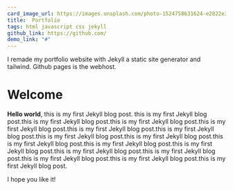 ```yaml
---
card_image_url: https://images.unsplash.com/photo-1524758631624-e2822e304c36?ixlib=rb-1.2.1&ixid=MnwxMjA3fDF8MHxwaG90by1wYWdlfHx8fGVufDB8fHx8&auto=format&fit=crop&w=2070&q=80
title:  Portfolio
tags: html javascript css jekyll
github_link: https://github.com/
demo_link: "#"
---
```


I remade my portfolio website with Jekyll a static site generator and tailwind. Github pages is the webhost.

# Welcome 

**Hello world**, this is my first Jekyll blog post.
this is my first Jekyll blog post.this is my first Jekyll blog post.this is my first Jekyll blog post.this is my first Jekyll blog post.this is my first Jekyll blog post.this is my first Jekyll blog post.this is my first Jekyll blog post.this is my first Jekyll blog post.this is my first Jekyll blog post.this is my first Jekyll blog post.this is my first Jekyll blog post.this is my first Jekyll blog post.this is my first Jekyll blog post.this is my first Jekyll blog post.this is my first Jekyll blog post.this is my first Jekyll blog post.

I hope you like it!